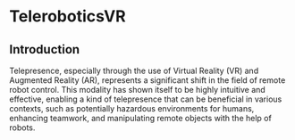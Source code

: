# TeleroboticsVR

## Introduction 

Telepresence, especially through the use of Virtual Reality (VR) and Augmented Reality (AR), represents a significant shift in the field of remote robot control. This modality has shown itself to be highly intuitive and effective, enabling a kind of telepresence that can be beneficial in various contexts, such as potentially hazardous environments for humans, enhancing teamwork, and manipulating remote objects with the help of robots.
